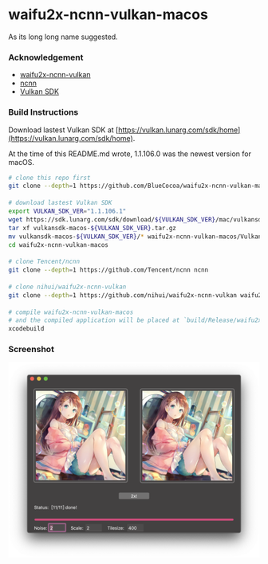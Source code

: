# waifu2x-ncnn-vulkan-macos
As its long long name suggested.

### Acknowledgement
- [waifu2x-ncnn-vulkan](https://github.com/nihui/waifu2x-ncnn-vulkan)
- [ncnn](https://github.com/Tencent/ncnn)
- [Vulkan SDK](https://vulkan.lunarg.com/sdk/home)

### Build Instructions
Download lastest Vulkan SDK at [https://vulkan.lunarg.com/sdk/home](https://vulkan.lunarg.com/sdk/home).

At the time of this README.md wrote, 1.1.106.0 was the newest version for macOS.

```bash
# clone this repo first
git clone --depth=1 https://github.com/BlueCocoa/waifu2x-ncnn-vulkan-macos

# download lastest Vulkan SDK
export VULKAN_SDK_VER="1.1.106.1"
wget https://sdk.lunarg.com/sdk/download/${VULKAN_SDK_VER}/mac/vulkansdk-macos-${VULKAN_SDK_VER}.tar.gz?Human=true -O vulkansdk-macos-${VULKAN_SDK_VER}.tar.gz
tar xf vulkansdk-macos-${VULKAN_SDK_VER}.tar.gz
mv vulkansdk-macos-${VULKAN_SDK_VER}/* waifu2x-ncnn-vulkan-macos/VulkanSDK
cd waifu2x-ncnn-vulkan-macos

# clone Tencent/ncnn
git clone --depth=1 https://github.com/Tencent/ncnn ncnn

# clone nihui/waifu2x-ncnn-vulkan
git clone --depth=1 https://github.com/nihui/waifu2x-ncnn-vulkan waifu2x-ncnn-vulkan

# compile waifu2x-ncnn-vulkan-macos
# and the compiled application will be placed at `build/Release/waifu2x-gui.app`
xcodebuild
```

### Screenshot

![screenshot](screenshot.png)
